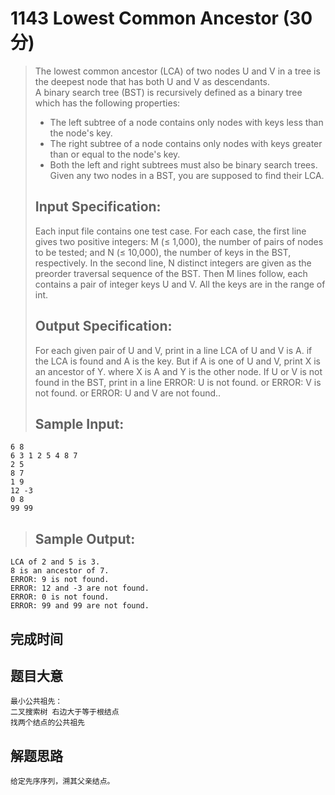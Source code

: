 # 1143 Lowest Common Ancestor (30 分)  
> The lowest common ancestor (LCA) of two nodes U and V in a tree is the deepest node that has both U and V as descendants.  
> A binary search tree (BST) is recursively defined as a binary tree which has the following properties:  
> - The left subtree of a node contains only nodes with keys less than the node's key.  
> - The right subtree of a node contains only nodes with keys greater than or equal to the node's key.  
> - Both the left and right subtrees must also be binary search trees.  
> Given any two nodes in a BST, you are supposed to find their LCA.  
> ## Input Specification:  
> Each input file contains one test case. For each case, the first line gives two positive integers: M (≤ 1,000), the number of pairs of nodes to be tested; and N (≤ 10,000), the number of keys in the BST, respectively. In the second line, N distinct integers are given as the preorder traversal sequence of the BST. Then M lines follow, each contains a pair of integer keys U and V. All the keys are in the range of int.  
> ## Output Specification:  
> For each given pair of U and V, print in a line LCA of U and V is A. if the LCA is found and A is the key. But if A is one of U and V, print X is an ancestor of Y. where X is A and Y is the other node. If U or V is not found in the BST, print in a line ERROR: U is not found. or ERROR: V is not found. or ERROR: U and V are not found..  
> ## Sample Input:
```
6 8
6 3 1 2 5 4 8 7
2 5
8 7
1 9
12 -3
0 8
99 99
```
> ## Sample Output:
```
LCA of 2 and 5 is 3.
8 is an ancestor of 7.
ERROR: 9 is not found.
ERROR: 12 and -3 are not found.
ERROR: 0 is not found.
ERROR: 99 and 99 are not found.
```
## 完成时间

## 题目大意
```
最小公共祖先：
二叉搜索树 右边大于等于根结点
找两个结点的公共祖先
```
## 解题思路
```
给定先序序列，溯其父亲结点。
```